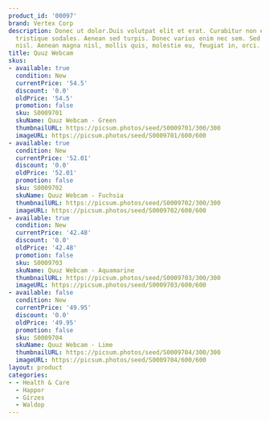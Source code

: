```yaml
---
product_id: '00097'
brand: Vertex Corp
description: Donec ut dolor.Duis volutpat elit et erat. Curabitur non elit ut libero
  tristique sodales. Aenean sed turpis. Donec varius enim nec sem. Sed posuere vestibulum
  nisl. Aenean magna nisl, mollis quis, molestie eu, feugiat in, orci.
title: Quuz Webcam
skus:
- available: true
  condition: New
  currentPrice: '54.5'
  discount: '0.0'
  oldPrice: '54.5'
  promotion: false
  sku: S0009701
  skuName: Quuz Webcam - Green
  thumbnailURL: https://picsum.photos/seed/S0009701/300/300
  imageURL: https://picsum.photos/seed/S0009701/600/600
- available: true
  condition: New
  currentPrice: '52.01'
  discount: '0.0'
  oldPrice: '52.01'
  promotion: false
  sku: S0009702
  skuName: Quuz Webcam - Fuchsia
  thumbnailURL: https://picsum.photos/seed/S0009702/300/300
  imageURL: https://picsum.photos/seed/S0009702/600/600
- available: true
  condition: New
  currentPrice: '42.48'
  discount: '0.0'
  oldPrice: '42.48'
  promotion: false
  sku: S0009703
  skuName: Quuz Webcam - Aquamarine
  thumbnailURL: https://picsum.photos/seed/S0009703/300/300
  imageURL: https://picsum.photos/seed/S0009703/600/600
- available: false
  condition: New
  currentPrice: '49.95'
  discount: '0.0'
  oldPrice: '49.95'
  promotion: false
  sku: S0009704
  skuName: Quuz Webcam - Lime
  thumbnailURL: https://picsum.photos/seed/S0009704/300/300
  imageURL: https://picsum.photos/seed/S0009704/600/600
layout: product
categories:
- - Health & Care
  - Happor
  - Girzes
  - Waldop
---
```

